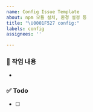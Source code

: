 ```yaml
---
name: Config Issue Template
about: npm 모듈 설치, 환경 설정 등
title: "\U0001F527 config:"
labels: config
assignees: ''

---
```


### 📌 작업 내용

-

### ✅ Todo

- [ ]
